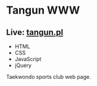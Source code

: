 # Tangun WWW
## Live: [tangun.pl](http://tangun.pl)

* HTML
* CSS
* JavaScript
* jQuery

Taekwondo sports club web page. 

